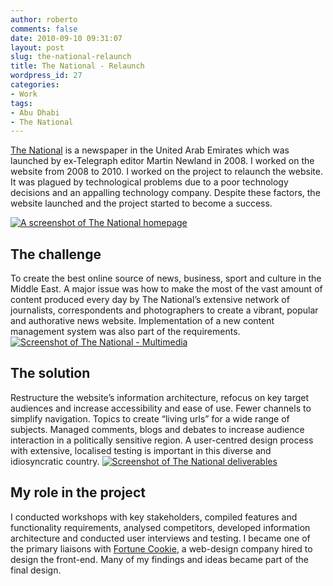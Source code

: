 ```yaml
---
author: roberto
comments: false
date: 2010-09-10 09:31:07
layout: post
slug: the-national-relaunch
title: The National - Relaunch
wordpress_id: 27
categories:
- Work
tags:
- Abu Dhabi
- The National
---
```


[The National](http://www.thenational.ae) is a newspaper in the United Arab Emirates which was launched by ex-Telegraph editor Martin Newland in 2008. I worked on the website from 2008 to 2010. I worked on the project to relaunch the website. It was plagued by technological problems due to a poor technology decisions and an appalling technology company. Despite these factors, the website launched and the project started to become a success.


[![A screenshot of The National homepage ](http://www.robertocarroll.com/wp-content/uploads/2010/09/thenational1.jpg)](http://www.robertocarroll.com/wp-content/uploads/2010/09/thenational1.jpg)


## The challenge


To create the best online source of news, business, sport and culture in the Middle East. A major issue was how to make the most of the vast amount of content produced every day by The National’s extensive network of journalists, correspondents and photographers to create a vibrant, popular and authorative news website. Implementation of a new content management system was also part of the requirements.
[![Screenshot of The National - Multimedia](http://www.robertocarroll.com/wp-content/uploads/2010/09/thenational2.jpg)](http://www.robertocarroll.com/wp-content/uploads/2010/09/thenational2.jpg)


## The solution


Restructure the website’s information architecture, refocus on key target audiences and increase accessibility and ease of use. Fewer channels to simplify navigation. Topics to create “living urls” for a wide range of subjects. Managed comments, blogs and debates to increase audience interaction in a politically sensitive region. A user-centred design process with extensive, localised testing is important in this diverse and idiosyncratic country.
[![Screenshot of The National deliverables](http://www.robertocarroll.com/wp-content/uploads/2010/09/thenational-deliverables-960.jpg)](http://www.robertocarroll.com/wp-content/uploads/2010/09/thenational-deliverables-960.jpg)


## My role in the project


I conducted workshops with key stakeholders, compiled features and functionality requirements, analysed competitors, developed information architecture and conducted user interviews and testing. I became one of the primary liaisons with [Fortune Cookie](http://www.fortunecookie.co.uk/), a web-design company hired to design the front-end. Many of my findings and ideas became part of the final design.
